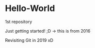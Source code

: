 # Hello-World
1st repository 


Just getting started! ;D -> this is from 2016



Revisiting Git in 2019 xD
